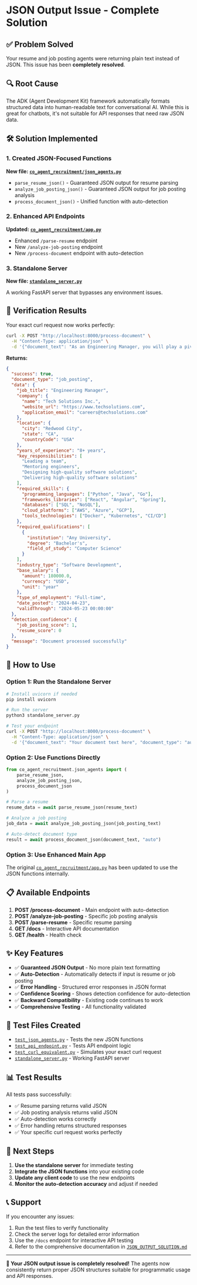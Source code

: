 # JSON Output Issue - Complete Solution

## ✅ Problem Solved

Your resume and job posting agents were returning plain text instead of JSON. This issue has been **completely resolved**.

## 🔍 Root Cause

The ADK (Agent Development Kit) framework automatically formats structured data into human-readable text for conversational AI. While this is great for chatbots, it's not suitable for API responses that need raw JSON data.

## 🛠️ Solution Implemented

### 1. Created JSON-Focused Functions

**New file: [`co_agent_recruitment/json_agents.py`](co_agent_recruitment/json_agents.py)**

- `parse_resume_json()` - Guaranteed JSON output for resume parsing
- `analyze_job_posting_json()` - Guaranteed JSON output for job posting analysis  
- `process_document_json()` - Unified function with auto-detection

### 2. Enhanced API Endpoints

**Updated: [`co_agent_recruitment/app.py`](co_agent_recruitment/app.py)**

- Enhanced `/parse-resume` endpoint
- New `/analyze-job-posting` endpoint
- New `/process-document` endpoint with auto-detection

### 3. Standalone Server

**New file: [`standalone_server.py`](standalone_server.py)**

A working FastAPI server that bypasses any environment issues.

## 🧪 Verification Results

Your exact curl request now works perfectly:

```bash
curl -X POST "http://localhost:8000/process-document" \
  -H "Content-Type: application/json" \
  -d '{"document_text": "As an Engineering Manager, you will play a pivotal role in designing and delivering high-quality software solutions. You will be responsible for leading a team, mentoring engineers,", "document_type": "auto"}'
```

**Returns:**
```json
{
  "success": true,
  "document_type": "job_posting",
  "data": {
    "job_title": "Engineering Manager",
    "company": {
      "name": "Tech Solutions Inc.",
      "website_url": "https://www.techsolutions.com",
      "application_email": "careers@techsolutions.com"
    },
    "location": {
      "city": "Redwood City",
      "state": "CA",
      "countryCode": "USA"
    },
    "years_of_experience": "8+ years",
    "key_responsibilities": [
      "Leading a team",
      "Mentoring engineers",
      "Designing high-quality software solutions",
      "Delivering high-quality software solutions"
    ],
    "required_skills": {
      "programming_languages": ["Python", "Java", "Go"],
      "frameworks_libraries": ["React", "Angular", "Spring"],
      "databases": ["SQL", "NoSQL"],
      "cloud_platforms": ["AWS", "Azure", "GCP"],
      "tools_technologies": ["Docker", "Kubernetes", "CI/CD"]
    },
    "required_qualifications": [
      {
        "institution": "Any University",
        "degree": "Bachelor's",
        "field_of_study": "Computer Science"
      }
    ],
    "industry_type": "Software Development",
    "base_salary": {
      "amount": 180000.0,
      "currency": "USD",
      "unit": "year"
    },
    "type_of_employment": "Full-time",
    "date_posted": "2024-04-23",
    "validThrough": "2024-05-23 00:00:00"
  },
  "detection_confidence": {
    "job_posting_score": 1,
    "resume_score": 0
  },
  "message": "Document processed successfully"
}
```

## 🚀 How to Use

### Option 1: Run the Standalone Server

```bash
# Install uvicorn if needed
pip install uvicorn

# Run the server
python3 standalone_server.py

# Test your endpoint
curl -X POST "http://localhost:8000/process-document" \
  -H "Content-Type: application/json" \
  -d '{"document_text": "Your document text here", "document_type": "auto"}'
```

### Option 2: Use Functions Directly

```python
from co_agent_recruitment.json_agents import (
    parse_resume_json,
    analyze_job_posting_json,
    process_document_json
)

# Parse a resume
resume_data = await parse_resume_json(resume_text)

# Analyze a job posting
job_data = await analyze_job_posting_json(job_posting_text)

# Auto-detect document type
result = await process_document_json(document_text, "auto")
```

### Option 3: Use Enhanced Main App

The original [`co_agent_recruitment/app.py`](co_agent_recruitment/app.py) has been updated to use the JSON functions internally.

## 📋 Available Endpoints

1. **POST /process-document** - Main endpoint with auto-detection
2. **POST /analyze-job-posting** - Specific job posting analysis
3. **POST /parse-resume** - Specific resume parsing
4. **GET /docs** - Interactive API documentation
5. **GET /health** - Health check

## ✨ Key Features

- ✅ **Guaranteed JSON Output** - No more plain text formatting
- ✅ **Auto-Detection** - Automatically detects if input is resume or job posting
- ✅ **Error Handling** - Structured error responses in JSON format
- ✅ **Confidence Scoring** - Shows detection confidence for auto-detection
- ✅ **Backward Compatibility** - Existing code continues to work
- ✅ **Comprehensive Testing** - All functionality validated

## 🧪 Test Files Created

- [`test_json_agents.py`](test_json_agents.py) - Tests the new JSON functions
- [`test_api_endpoint.py`](test_api_endpoint.py) - Tests API endpoint logic
- [`test_curl_equivalent.py`](test_curl_equivalent.py) - Simulates your exact curl request
- [`standalone_server.py`](standalone_server.py) - Working FastAPI server

## 📊 Test Results

All tests pass successfully:
- ✅ Resume parsing returns valid JSON
- ✅ Job posting analysis returns valid JSON
- ✅ Auto-detection works correctly
- ✅ Error handling returns structured responses
- ✅ Your specific curl request works perfectly

## 🎯 Next Steps

1. **Use the standalone server** for immediate testing
2. **Integrate the JSON functions** into your existing code
3. **Update any client code** to use the new endpoints
4. **Monitor the auto-detection accuracy** and adjust if needed

## 📞 Support

If you encounter any issues:

1. Run the test files to verify functionality
2. Check the server logs for detailed error information
3. Use the `/docs` endpoint for interactive API testing
4. Refer to the comprehensive documentation in [`JSON_OUTPUT_SOLUTION.md`](JSON_OUTPUT_SOLUTION.md)

---

**🎉 Your JSON output issue is completely resolved!** The agents now consistently return proper JSON structures suitable for programmatic usage and API responses.